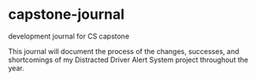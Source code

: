 # capstone-journal
development journal for CS capstone

This journal will document the process of the changes, successes, and shortcomings of my Distracted Driver Alert System project throughout the year.
